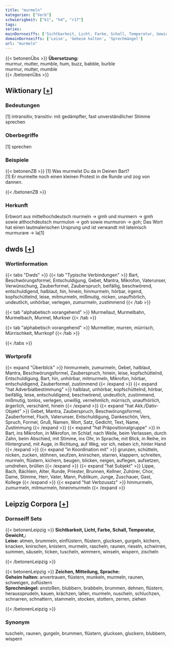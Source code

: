```yaml
---
title: "murmeln"
kategorien: ["Verb"]
schwierigkeit: ["k1", "h4", "r17"]
tags:
series:
mainDornseiffs: ['Sichtbarkeit, Licht, Farbe, Schall, Temperatur, Gewicht,', 'Zeichen, Mitteilung, Sprache']
domainDornseiffs: ['Leise', 'Geheim halten', 'Sprechmängel']
url: "murmeln"
---
```


{{< betonenÜbs >}}
**Übersetzung:**  
murmur, mutter, mumble, hum, buzz, babble, burble  
murmur, mutter, mumble  
{{< /betonenÜbs >}}

## Wiktionary [[+](https://de.wiktionary.org/wiki/murmeln)]

### Bedeutungen
[1] intransitiv, transitiv: mit gedämpfter, fast unverständlicher Stimme sprechen  

### Oberbegriffe
[1] sprechen  

### Beispiele
{{< betonenZB >}}
[1] Was murmelst Du da in Deinen Bart?  
[1] Er murmelte noch einen kleinen Protest in die Runde und zog von dannen.  

{{< /betonenZB >}}
### Herkunft
Erbwort aus mittelhochdeutsch murmeln → gmh und murmern → gmh sowie althochdeutsch murmulon → goh sowie murmuron → goh; Das Wort hat einen lautmalerischen Ursprung und ist verwandt mit lateinisch murmurare → la[1]  



## dwds [[+](https://www.dwds.de/wb/murmeln)]

### Wortinformation
{{< tabs "Dwds" >}}
{{< tab "Typische Verbindungen" >}}
Bart, Beschwörungsformel, Entschuldigung, Gebet, Mantra, Mikrofon, Vaterunser, Verwünschung, Zauberformel, Zauberspruch, beifällig, beschwörend, entschuldigend, halblaut, hin, hinein, hinmurmeln, hörbar, irgend, kopfschüttelnd, leise, mitmurmeln, mißmutig, nicken, unaufhörlich, undeutlich, unhörbar, verlegen, zumurmeln, zustimmend
{{< /tab >}}

{{< tab "alphabetisch vorangehend" >}}
Murmellaut, Murmelbahn, Murmelbach, Murmel, Murkser
{{< /tab >}}

{{< tab "alphabetisch vorangehend" >}}
Murmeltier, murren, mürrisch, Mürrischkeit, Murrkopf
{{< /tab >}}

{{< /tabs >}}

### Wortprofil
{{< expand "Überblick" >}} hinmurmeln, zumurmeln, Gebet, halblaut, Mantra, Beschwörungsformel, Zauberspruch, hinein, leise, kopfschüttelnd, Entschuldigung, Bart, hin, unhörbar, mitmurmeln, Mikrofon, hörbar, entschuldigend, Zauberformel, zustimmend {{< /expand >}}
{{< expand "hat Adverbialbestimmung" >}} halblaut, unhörbar, kopfschüttelnd, hörbar, beifällig, leise, entschuldigend, beschwörend, undeutlich, zustimmend, mißmutig, tonlos, verlegen, unwillig, vernehmlich, mürrisch, unaufhörlich, ärgerlich, verschämt, hinein {{< /expand >}}
{{< expand "hat Akk./Dativ-Objekt" >}} Gebet, Mantra, Zauberspruch, Beschwörungsformel, Zauberformel, Fluch, Vaterunser, Entschuldigung, Dankeschön, Vers, Spruch, Formel, Gruß, Namen, Wort, Satz, Gedicht, Text, Name, Zustimmung {{< /expand >}}
{{< expand "hat Präpositionalgruppe" >}} in Bart, ins Mikrofon, in Mikrofon, im Schlaf, nach Weile, beim Verlassen, durch Zahn, beim Abschied, mit Stimme, ins Ohr, in Sprache, mit Blick, in Reihe, im Hintergrund, mit Auge, in Richtung, auf Weg, vor ich, neben ich, hinter Hand {{< /expand >}}
{{< expand "in Koordination mit" >}} grunzen, schütteln, nicken, zucken, stöhnen, seufzen, knirschen, starren, klappern, schreiten, murmeln, flüstern, kichern, beugen, blicken, neigen, auflegen, aufsetzen, umdrehen, brüllen {{< /expand >}}
{{< expand "hat Subjekt" >}} Lippe, Bach, Bächlein, Alter, Runde, Priester, Brunnen, Kellner, Zuhörer, Chor, Dame, Stimme, Herr, Vater, Mann, Publikum, Junge, Zuschauer, Gast, Kollege {{< /expand >}}
{{< expand "hat Verbzusatz" >}} hinmurmeln, zumurmeln, mitmurmeln, hineinmurmeln {{< /expand >}}

## Leipzig Corpora [[+](https://corpora.uni-leipzig.de/en/res?word=murmeln&corpusId=deu_newscrawl-public_2018)]

### Dornseiff Sets
{{< betonenLeipzig >}}
**Sichtbarkeit, Licht, Farbe, Schall, Temperatur, Gewicht,:**  
**Leise:** atmen, brummeln, einflüstern, flüstern, glucksen, gurgeln, kichern, knacken, knirschen, knistern, murmeln, rascheln, raunen, rieseln, schwirren, summen, säuseln, ticken, tuscheln, wimmern, winseln, wispern, zischeln  

{{< /betonenLeipzig >}}


{{< betonenLeipzig >}}
**Zeichen, Mitteilung, Sprache:**  
**Geheim halten:** anvertrauen, flüstern, munkeln, murmeln, raunen, schweigen, zuflüstern  
**Sprechmängel:** anstoßen, blubbern, brabbeln, brummen, dehnen, flüstern, heraussprudeln, kauen, krächzen, lallen, murmeln, nuscheln, schluchzen, schnarren, schnattern, stammeln, stocken, stottern, zerren, ziehen  

{{< /betonenLeipzig >}}

### Synonym
tuscheln, raunen, gurgeln, brummen, flüstern, glucksen, gluckern, blubbern, wispern


